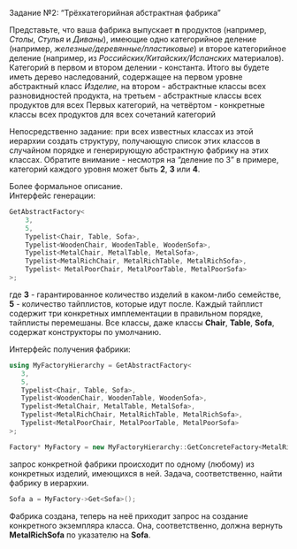 Задание №2: “Трёхкатегорийная абстрактная фабрика”

Представьте, что ваша фабрика выпускает **n** продуктов (например, _Столы_, _Стулья_ и _Диваны_), имеющие одно категорийное деление (например, _железные/деревянные/пластиковые_) и второе категорийное деление (например, из _Российских/Китайских/Испанских_ материалов). Категорий в первом и втором делении - константа. 
Итого вы будете иметь дерево наследований, содержащее на первом уровне абстрактный класс _Изделие_, на втором - абстрактные классы всех разновидностей продукта, на третьем - абстрактные классы всех продуктов для всех Первых категорий, на четвёртом - конкретные классы всех продуктов для всех сочетаний категорий

Непосредственно задание: при всех известных классах из этой иерархии создать структуру, получающую список этих классов в случайном порядке и генерирующую абстрактную фабрику на этих классах.
Обратите внимание - несмотря на “деление по 3” в примере, категорий каждого уровня может быть **2**, **3** или **4**.

Более формальное описание.  
Интерфейс генерации:  
```c++
GetAbstractFactory<
    3, 
    5,
    Typelist<Chair, Table, Sofa>, 
    Typelist<WoodenChair, WoodenTable, WoodenSofa>, 
    Typelist<MetalChair, MetalTable, MetalSofa>, 
    Typelist<MetalRichChair, MetalRichTable, MetalRichSofa>, 
    Typelist< MetalPoorChair, MetalPoorTable, MetalPoorSofa>
>;
```
где **3** - гарантированное количество изделий в каком-либо семействе, **5** - количество тайплистов, которые идут после. 
Каждый тайплист содержит три конкретных имплементации в правильном порядке, тайплисты перемешаны. 
Все классы, даже классы **Chair**, **Table**, **Sofa**, содержат конструкторы по умолчанию.  

Интерфейс получения фабрики:  
```c++
using MyFactoryHierarchy = GetAbstractFactory<
   3, 
   5,
   Typelist<Chair, Table, Sofa>, 
   Typelist<WoodenChair, WoodenTable, WoodenSofa>, 
   Typelist<MetalChair, MetalTable, MetalSofa>, 
   Typelist<MetalRichChair, MetalRichTable, MetalRichSofa>, 
   Typelist<MetalPoorChair, MetalPoorTable, MetalPoorSofa>
>;
```
```c++
Factory* MyFactory = new MyFactoryHierarchy::GetConcreteFactory<MetalRichChair>::res;
```
запрос конкретной фабрики происходит по одному (любому) из конкретных изделий, имеющихся в ней. 
Задача, соответственно, найти фабрику в иерархии.   
```c++
Sofa a = MyFactory->Get<Sofa>();
``` 
Фабрика создана, теперь на неё приходит запрос на создание конкретного экземпляра класса. 
Она, соответственно, должна вернуть **MetalRichSofa** по указателю на **Sofa**.